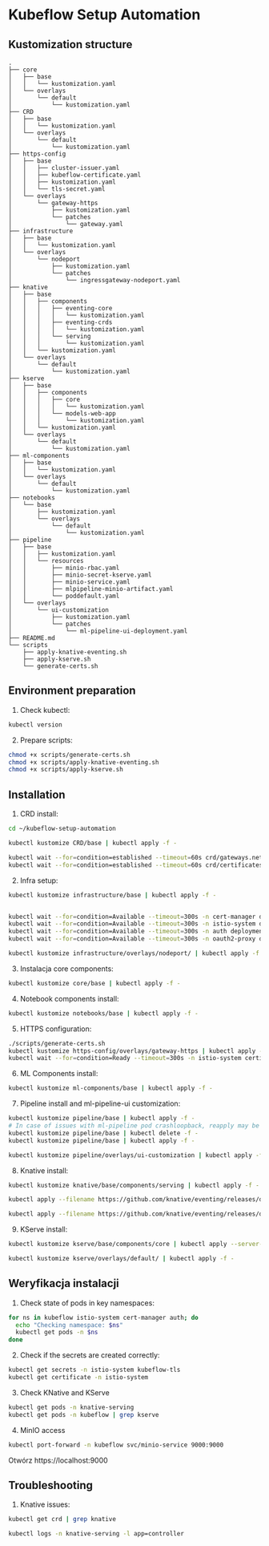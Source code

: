 # Kubeflow Setup Automation

## Kustomization structure

```
.
├── core
│   ├── base
│   │   └── kustomization.yaml
│   └── overlays
│       └── default
│           └── kustomization.yaml
├── CRD
│   ├── base
│   │   └── kustomization.yaml
│   └── overlays
│       └── default
│           └── kustomization.yaml
├── https-config
│   ├── base
│   │   ├── cluster-issuer.yaml
│   │   ├── kubeflow-certificate.yaml
│   │   ├── kustomization.yaml
│   │   └── tls-secret.yaml
│   └── overlays
│       └── gateway-https
│           ├── kustomization.yaml
│           └── patches
│               └── gateway.yaml
├── infrastructure
│   ├── base
│   │   └── kustomization.yaml
│   └── overlays
│       └── nodeport
│           ├── kustomization.yaml
│           └── patches
│               └── ingressgateway-nodeport.yaml
├── knative
│   ├── base
│   │   ├── components
│   │   │   ├── eventing-core
│   │   │   │   └── kustomization.yaml
│   │   │   ├── eventing-crds
│   │   │   │   └── kustomization.yaml
│   │   │   └── serving
│   │   │       └── kustomization.yaml
│   │   └── kustomization.yaml
│   └── overlays
│       └── default
│           └── kustomization.yaml
├── kserve
│   ├── base
│   │   ├── components
│   │   │   ├── core
│   │   │   │   └── kustomization.yaml
│   │   │   └── models-web-app
│   │   │       └── kustomization.yaml
│   │   └── kustomization.yaml
│   └── overlays
│       └── default
│           └── kustomization.yaml
├── ml-components
│   ├── base
│   │   └── kustomization.yaml
│   └── overlays
│       └── default
│           └── kustomization.yaml
├── notebooks
│   └── base
│       ├── kustomization.yaml
│       └── overlays
│           └── default
│               └── kustomization.yaml
├── pipeline
│   ├── base
│   │   ├── kustomization.yaml
│   │   └── resources
│   │       ├── minio-rbac.yaml
│   │       ├── minio-secret-kserve.yaml
│   │       ├── minio-service.yaml
│   │       ├── mlpipeline-minio-artifact.yaml
│   │       └── poddefault.yaml
│   └── overlays
│       └── ui-customization
│           ├── kustomization.yaml
│           └── patches
│               └── ml-pipeline-ui-deployment.yaml
├── README.md
└── scripts
    ├── apply-knative-eventing.sh
    ├── apply-kserve.sh
    └── generate-certs.sh
```

## Environment preparation

1. Check kubectl:
```bash
kubectl version
```

2. Prepare scripts:
```bash
chmod +x scripts/generate-certs.sh
chmod +x scripts/apply-knative-eventing.sh
chmod +x scripts/apply-kserve.sh
```

## Installation

1. CRD install:
```bash
cd ~/kubeflow-setup-automation

kubectl kustomize CRD/base | kubectl apply -f -

kubectl wait --for=condition=established --timeout=60s crd/gateways.networking.istio.io
kubectl wait --for=condition=established --timeout=60s crd/certificates.cert-manager.io
```

2. Infra setup:
```bash
kubectl kustomize infrastructure/base | kubectl apply -f -


kubectl wait --for=condition=Available --timeout=300s -n cert-manager deployment/cert-manager
kubectl wait --for=condition=Available --timeout=300s -n istio-system deployment/istiod
kubectl wait --for=condition=Available --timeout=300s -n auth deployment/dex
kubectl wait --for=condition=Available --timeout=300s -n oauth2-proxy deployment/oauth2-proxy

kubectl kustomize infrastructure/overlays/nodeport/ | kubectl apply -f -
```

3. Instalacja core components:
```bash
kubectl kustomize core/base | kubectl apply -f -
```

4. Notebook components install:
```bash
kubectl kustomize notebooks/base | kubectl apply -f -
```

5. HTTPS configuration:
```bash
./scripts/generate-certs.sh
kubectl kustomize https-config/overlays/gateway-https | kubectl apply -f -
kubectl wait --for=condition=Ready --timeout=300s -n istio-system certificate/kubeflow-tls
```

6. ML Components install:
```bash
kubectl kustomize ml-components/base | kubectl apply -f -
```

7. Pipeline install and ml-pipeline-ui customization:
```bash
kubectl kustomize pipeline/base | kubectl apply -f -
# In case of issues with ml-pipeline pod crashloopback, reapply may be needed
kubectl kustomize pipeline/base | kubectl delete -f -
kubectl kustomize pipeline/base | kubectl apply -f -

kubectl kustomize pipeline/overlays/ui-customization | kubectl apply -f -
```

8. Knative install:
```bash
kubectl kustomize knative/base/components/serving | kubectl apply -f -

kubectl apply --filename https://github.com/knative/eventing/releases/download/knative-v1.16.1/eventing-crds.yaml

kubectl apply --filename https://github.com/knative/eventing/releases/download/knative-v1.16.1/eventing-core.yaml
```

9. KServe install:
```bash
kubectl kustomize kserve/base/components/core | kubectl apply --server-side --force-conflicts -f -

kubectl kustomize kserve/overlays/default/ | kubectl apply -f -
```

## Weryfikacja instalacji

1. Check state of pods in key namespaces:
```bash
for ns in kubeflow istio-system cert-manager auth; do
  echo "Checking namespace: $ns"
  kubectl get pods -n $ns
done
```

2. Check if the secrets are created correctly:
```bash
kubectl get secrets -n istio-system kubeflow-tls
kubectl get certificate -n istio-system
```

3. Check KNative and KServe
```bash
kubectl get pods -n knative-serving
kubectl get pods -n kubeflow | grep kserve
```

4. MinIO access
```bash
kubectl port-forward -n kubeflow svc/minio-service 9000:9000
```
Otwórz https://localhost:9000

## Troubleshooting

1. Knative issues:
```bash
kubectl get crd | grep knative

kubectl logs -n knative-serving -l app=controller
```

